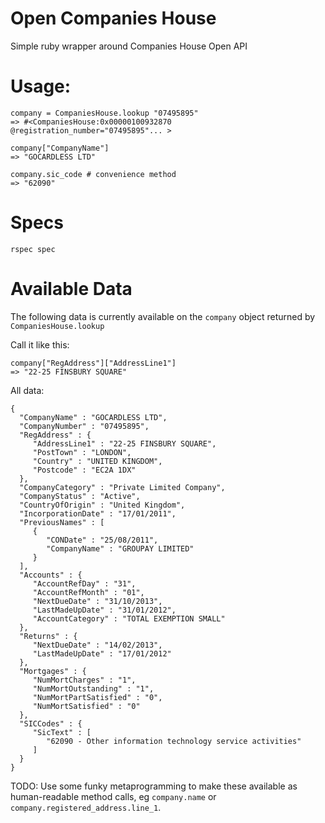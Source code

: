 Open Companies House
====================

Simple ruby wrapper around Companies House Open API

Usage:
=====

    company = CompaniesHouse.lookup "07495895"
    => #<CompaniesHouse:0x00000100932870 @registration_number="07495895"... >

    company["CompanyName"]
    => "GOCARDLESS LTD"

    company.sic_code # convenience method
    => "62090"

Specs
=====

    rspec spec


Available Data
==============

The following data is currently available on the `company` object returned by
`CompaniesHouse.lookup`


Call it like this:

    company["RegAddress"]["AddressLine1"]
    => "22-25 FINSBURY SQUARE"

All data:

    {
      "CompanyName" : "GOCARDLESS LTD",
      "CompanyNumber" : "07495895",
      "RegAddress" : {
         "AddressLine1" : "22-25 FINSBURY SQUARE",
         "PostTown" : "LONDON",
         "Country" : "UNITED KINGDOM",
         "Postcode" : "EC2A 1DX"
      },
      "CompanyCategory" : "Private Limited Company",
      "CompanyStatus" : "Active",
      "CountryOfOrigin" : "United Kingdom",
      "IncorporationDate" : "17/01/2011",
      "PreviousNames" : [
         {
            "CONDate" : "25/08/2011",
            "CompanyName" : "GROUPAY LIMITED"
         }
      ],
      "Accounts" : {
         "AccountRefDay" : "31",
         "AccountRefMonth" : "01",
         "NextDueDate" : "31/10/2013",
         "LastMadeUpDate" : "31/01/2012",
         "AccountCategory" : "TOTAL EXEMPTION SMALL"
      },
      "Returns" : {
         "NextDueDate" : "14/02/2013",
         "LastMadeUpDate" : "17/01/2012"
      },
      "Mortgages" : {
         "NumMortCharges" : "1",
         "NumMortOutstanding" : "1",
         "NumMortPartSatisfied" : "0",
         "NumMortSatisfied" : "0"
      },
      "SICCodes" : {
         "SicText" : [
            "62090 - Other information technology service activities"
         ]
      }
    }


TODO: Use some funky metaprogramming to make these available as human-readable
method calls, eg `company.name` or `company.registered_address.line_1`.